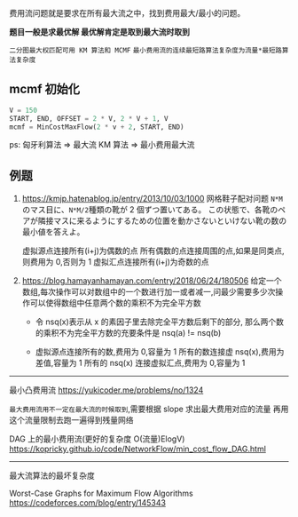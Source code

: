 费用流问题就是要求在所有最大流之中，找到费用最大/最小的问题。

**题目一般是求最优解 最优解肯定是取到最大流时取到**

`二分图最大权匹配可用 KM 算法和 MCMF`
`最小费用流的连续最短路算法复杂度为流量*最短路算法复杂度`

## mcmf 初始化

```Python
V = 150
START, END, OFFSET = 2 * V, 2 * V + 1, V
mcmf = MinCostMaxFlow(2 * v + 2, START, END)
```

ps:
匈牙利算法 => 最大流
KM 算法 => 最小费用最大流

## 例题

1. https://kmjp.hatenablog.jp/entry/2013/10/03/1000
   网格鞋子配对问题
   `N*M`のマス目に、`N*M/2`種類の靴が 2 個ずつ置いてある。
   この状態で、各靴のペアが隣接マスに来るようにするための位置を動かさないといけない靴の数の最小値を答えよ。

   虚拟源点连接所有(i+j)为偶数的点
   所有偶数的点连接周围的点,如果是同类点,则费用为 0,否则为 1
   虚拟汇点连接所有(i+j)为奇数的点

2. https://blog.hamayanhamayan.com/entry/2018/06/24/180506
   给定一个数组,每次操作可以对数组中的一个数进行加一或者减一,问最少需要多少次操作可以使得数组中任意两个数的乘积不为完全平方数

   - 令 nsq(x)表示从 x 的素因子里去除完全平方数后剩下的部分,
     那么两个数的乘积不为完全平方数的充要条件是 nsq(a) != nsq(b)

   - 虚拟源点连接所有的数,费用为 0,容量为 1
     所有的数连接虚 nsq(x),费用为差值,容量为 1
     所有的 nsq(x) 连接虚拟汇点,费用为 0,容量为 1

---

最小凸费用流
https://yukicoder.me/problems/no/1324

`最大费用流用不一定在最大流的时候取到`,需要根据 slope 求出最大费用对应的流量
再用这个流量限制去跑一遍得到残量网络

DAG 上的最小费用流(更好的复杂度 O(流量)ElogV)
https://kopricky.github.io/code/NetworkFlow/min_cost_flow_DAG.html

---

最大流算法的最坏复杂度

Worst-Case Graphs for Maximum Flow Algorithms
https://codeforces.com/blog/entry/145343
